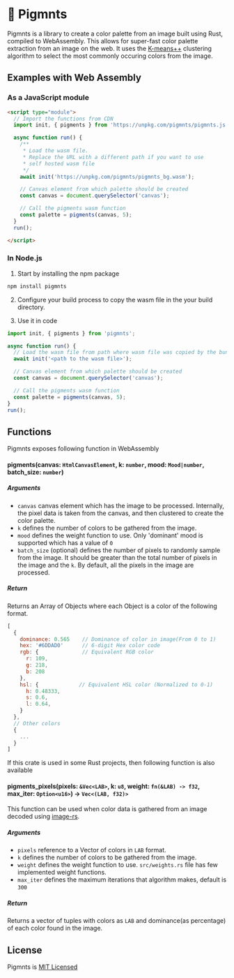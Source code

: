# 🎨 Pigmnts
Pigmnts is a library to create a color palette from an image built using Rust, compiled to WebAssembly. This allows for super-fast color palette extraction from an image on the web. It uses the [K-means++](https://en.wikipedia.org/wiki/K-means%2B%2B) clustering algorithm to select the most commonly occuring colors from the image.


## Examples with Web Assembly

### As a JavaScript module

```html
<script type="module">
  // Import the functions from CDN
  import init, { pigments } from 'https://unpkg.com/pigmnts/pigmnts.js';

  async function run() {
    /**
     * Load the wasm file.
     * Replace the URL with a different path if you want to use
     * self hosted wasm file 
     */
    await init('https://unpkg.com/pigmnts/pigmnts_bg.wasm');

    // Canvas element from which palette should be created
    const canvas = document.querySelector('canvas');

    // Call the pigments wasm function
    const palette = pigments(canvas, 5);
  }
  run();

</script>
```

### In Node.js

1. Start by installing the npm package
```bash
npm install pigmnts
```

2. Configure your build process to copy the wasm file in the your build directory.

3. Use it in code

```javascript
import init, { pigments } from 'pigmnts';

async function run() {
  // Load the wasm file from path where wasm file was copied by the bundler
  await init('<path to the wasm file>');

  // Canvas element from which palette should be created
  const canvas = document.querySelector('canvas');

  // Call the pigments wasm function
  const palette = pigments(canvas, 5);
}
run();
```


## Functions
Pigmnts exposes following function in WebAssembly
#### pigments(canvas: `HtmlCanvasElement`, k: `number`, mood: `Mood|number`, batch_size: `number`)

##### Arguments
- `canvas` canvas element which has the image to be processed. Internally, the pixel data is taken from the canvas, and then clustered to create the color palette.  
- `k` defines the number of colors to be gathered from the image.  
- `mood` defines the weight function to use. Only 'dominant' mood is supported which has a value of `0`
- `batch_size` (optional) defines the number of pixels to randomly sample from the image. It should be greater than the total number of pixels in the image and the `k`. By default, all the pixels in the image are processed.

##### Return
Returns an Array of Objects where each Object is a color of the following format.
```javascript
[
  {
    dominance: 0.565    // Dominance of color in image(From 0 to 1)
    hex: '#6DDAD0'      // 6-digit Hex color code
    rgb: {              // Equivalent RGB color
      r: 109,
      g: 218,
      b: 208
    },
    hsl: {             // Equivalent HSL color (Normalized to 0-1)
      h: 0.48333,
      s: 0.6,
      l: 0.64,
    }
  },
  // Other colors
  {
    ...
  }
]
```

If this crate is used in some Rust projects, then following function is also available
#### pigments_pixels(pixels: `&Vec<LAB>`, k: `u8`, weight: `fn(&LAB) -> f32`, max_iter: `Option<u16>`) -> `Vec<(LAB, f32)>`

This function can be used when color data is gathered from an image decoded using [image-rs](https://github.com/image-rs/image).

##### Arguments
- `pixels` reference to a Vector of colors in `LAB` format.
- `k` defines the number of colors to be gathered from the image.
- `weight` defines the weight function to use. `src/weights.rs` file has few implemented weight functions.
- `max_iter` defines the maximum iterations that algorithm makes, default is `300`

##### Return
Returns a vector of tuples with colors as `LAB` and dominance(as percentage) of each color found in the image.


## License
Pigmnts is [MIT Licensed](https://github.com/blenderskool/pigmnts/blob/master/LICENSE.md)